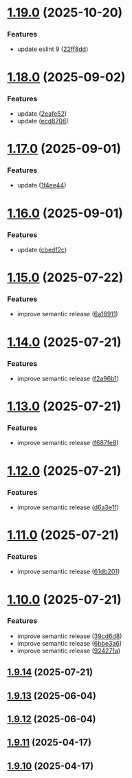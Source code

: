 # [1.19.0](https://github.com/msobiecki/boilerplate-express-server/compare/v1.18.0...v1.19.0) (2025-10-20)


### Features

* update eslint 9 ([22ff8dd](https://github.com/msobiecki/boilerplate-express-server/commit/22ff8dd033e5e3b57c70a101a75af3faf190512e))

# [1.18.0](https://github.com/msobiecki/boilerplate-express-server/compare/v1.17.0...v1.18.0) (2025-09-02)


### Features

* update ([2eafe52](https://github.com/msobiecki/boilerplate-express-server/commit/2eafe525beabb994536c23320df5aa91bc639967))
* update ([ecd8706](https://github.com/msobiecki/boilerplate-express-server/commit/ecd87065f80b3340ac6ec3c75562ec5e48fb1599))

# [1.17.0](https://github.com/msobiecki/boilerplate-express-server/compare/v1.16.0...v1.17.0) (2025-09-01)


### Features

* update ([1f4ee44](https://github.com/msobiecki/boilerplate-express-server/commit/1f4ee4437bc39cd5a274afa1b3b31d4c4366de10))

# [1.16.0](https://github.com/msobiecki/boilerplate-express-server/compare/v1.15.0...v1.16.0) (2025-09-01)


### Features

* update ([cbedf2c](https://github.com/msobiecki/boilerplate-express-server/commit/cbedf2c4008381b97f45b0c695fcfe77cc7190f2))

# [1.15.0](https://github.com/msobiecki/boilerplate-express-server/compare/v1.14.0...v1.15.0) (2025-07-22)


### Features

* improve semantic release ([6a18911](https://github.com/msobiecki/boilerplate-express-server/commit/6a189113d449661cbe1510edfaf0fe7143215fda))

# [1.14.0](https://github.com/msobiecki/boilerplate-express-server/compare/v1.13.0...v1.14.0) (2025-07-21)


### Features

* improve semantic release ([f2a96b1](https://github.com/msobiecki/boilerplate-express-server/commit/f2a96b1defcc1e4b4ee27954263d328da423f354))

# [1.13.0](https://github.com/msobiecki/boilerplate-express-server/compare/v1.12.0...v1.13.0) (2025-07-21)


### Features

* improve semantic release ([f687fe8](https://github.com/msobiecki/boilerplate-express-server/commit/f687fe8a98fdc39915e5d9640e26fe69d2ca796a))

# [1.12.0](https://github.com/msobiecki/boilerplate-express-server/compare/v1.11.0...v1.12.0) (2025-07-21)


### Features

* improve semantic release ([d6a3e1f](https://github.com/msobiecki/boilerplate-express-server/commit/d6a3e1f43b3b5aecd096e48e9ac75fbf23c94ead))

# [1.11.0](https://github.com/msobiecki/boilerplate-express-server/compare/v1.10.0...v1.11.0) (2025-07-21)


### Features

* improve semantic release ([61db201](https://github.com/msobiecki/boilerplate-express-server/commit/61db201d7cbe66836b3f34e9ccebfd51d046a65a))

# [1.10.0](https://github.com/msobiecki/boilerplate-express-server/compare/v1.9.14...v1.10.0) (2025-07-21)


### Features

* improve semantic release ([39cd6d8](https://github.com/msobiecki/boilerplate-express-server/commit/39cd6d8f719e2dd7ad9e4f4041d79c64a667558d))
* improve semantic release ([6bbe3a6](https://github.com/msobiecki/boilerplate-express-server/commit/6bbe3a6ccf62f3f8708bfcb461f320ee5d698a60))
* improve semantic release ([924271a](https://github.com/msobiecki/boilerplate-express-server/commit/924271a0aaab445215b2e7ff1f5952acd96b79c2))

## [1.9.14](https://github.com/msobiecki/boilerplate-express-server/compare/v1.9.13...v1.9.14) (2025-07-21)



## [1.9.13](https://github.com/msobiecki/boilerplate-express-server/compare/v1.9.12...v1.9.13) (2025-06-04)



## [1.9.12](https://github.com/msobiecki/boilerplate-express-server/compare/v1.9.11...v1.9.12) (2025-06-04)



## [1.9.11](https://github.com/msobiecki/boilerplate-express-server/compare/v1.9.10...v1.9.11) (2025-04-17)



## [1.9.10](https://github.com/msobiecki/boilerplate-express-server/compare/v1.9.9...v1.9.10) (2025-04-17)
